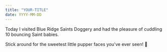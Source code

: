 ```yaml
---
title: "YOUR-TITLE"
date: YYYY-MM-DD
---
```


Today I visited Blue Ridge Saints Doggery and had the pleasure of cuddling 10 bouncing Saint babies. 

Stick around for the sweetest little pupper faces you've ever seen! :dog:

